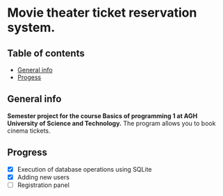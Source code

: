 # Movie theater ticket reservation system.
## Table of contents
* [General info](#general-info)
* [Progess](#progress)

## General info

**Semester project for the course Basics of programming 1 at AGH University of Science and Technology.**
The program allows you to book cinema tickets.

## Progress
- [x] Execution of database operations using SQLite
- [x] Adding new users
- [ ] Registration panel
